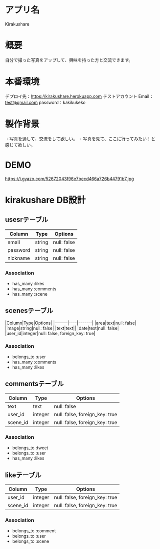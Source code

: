 # アプリ名
  Kirakushare

# 概要
  自分で撮った写真をアップして、興味を持った方と交流できます。

# 本番環境
  デプロイ先：https://kirakushare.herokuapp.com
  テストアカウント
    Email：test@gmail.com
    password：kakikukeko

# 製作背景
  ・写真を通して、交流をして欲しい。
  ・写真を見て、ここに行ってみたい！と感じて欲しい。

# DEMO
https://i.gyazo.com/52672043f96e7becd466a726b44791b7.jpg

# kirakushare DB設計
## usesrテーブル
|Column|Type|Options|
|------|----|-------|
|email|string|null: false|
|password|string|null: false|
|nickname|string|null: false|
### Association
- has_many :likes
- has_many :comments
- has_many :scene

## scenesテーブル
|Column|Type|Options|
|———|----|-------|
|area|text|null: false|
|image|string|null: false|
|text|text||
|date|text|null: false|
|user_id|integer|null: false, foreign_key: true|
### Association
- belongs_to :user
- has_many :comments
- has_many :likes

## commentsテーブル
|Column|Type|Options|
|------|----|-------|
|text|text|null: false|
|user_id|integer|null: false, foreign_key: true|
|scene_id|integer|null: false, foreign_key: true|
### Association
- belongs_to :tweet
- belongs_to :user
- has_many :likes

## likeテーブル
|Column|Type|Options|
|------|----|-------|
|user_id|integer|null: false, foreign_key: true|
|scene_id|integer|null: false, foreign_key: true|
### Association
- belongs_to :comment
- belongs_to :user
- belongs_to :scene

